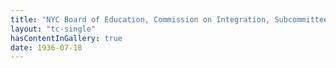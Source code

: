 ```yaml
---
title: "NYC Board of Education, Commission on Integration, Subcommittee on Zoning: 1956 Report (Excerpts)"
layout: "tc-single"
hasContentInGallery: true
date: 1936-07-18
---
```

